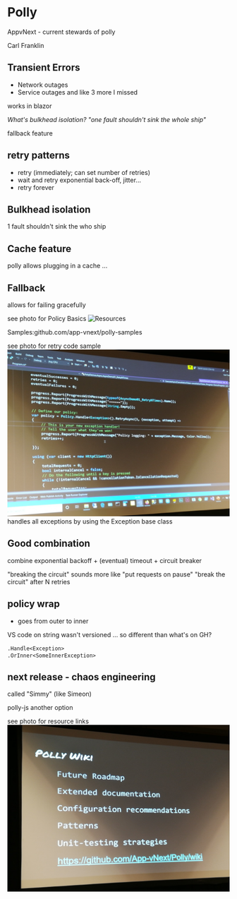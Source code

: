 # Polly

AppvNext - current stewards of polly

Carl Franklin

## Transient Errors
- Network outages
- Service outages
and like 3 more I missed

works in blazor

_What's bulkhead isolation?_
_"one fault shouldn't sink the whole ship"_

fallback feature

## retry patterns
- retry (immediately; can set number of retries)
- wait and retry
  exponential back-off, jitter...
- retry forever

## Bulkhead isolation
1 fault shouldn't sink the who ship

## Cache feature
polly allows plugging in a cache ...

## Fallback
allows for failing gracefully

see photo for Policy Basics
![Resources](polly-basics.jpg)

Samples:github.com/app-vnext/polly-samples

see photo for retry code sample
![Resources](polly-code.jpg)
handles all exceptions by using the Exception base class

## Good combination
combine exponential backoff + (eventual) timeout + circuit breaker

"breaking the circuit" sounds more like "put requests on pause"
  "break the circuit" after N retries

## policy wrap
- goes from outer to inner

VS code on string wasn't versioned ... so different than what's on GH?

```
.Handle<Exception>
.OrInner<SomeInnerException>
```

## next release - chaos engineering 
called "Simmy" (like Simeon)

polly-js another option

see photo for resource links
![Resources](polly-wiki.jpg)
